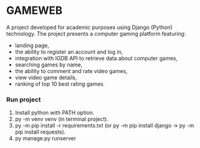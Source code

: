 # GAMEWEB

A project developed for academic purposes using Django (Python) technology. The project presents a computer gaming platform featuring:
- landing page,
- the ability to register an account and log in,
- integration with IGDB API to retrieve data about computer games,
- searching games by name,
- the ability to comment and rate video games,
- view video game details,
- ranking of top 10 best rating games.

### Run project
1. Install python with PATH option.
2. py -m venv venv (in terminal project).
3. py -m pip install -r requirements.txt (or py -m pip install django -> py -m pip install requests).
4. py manage.py runserver

